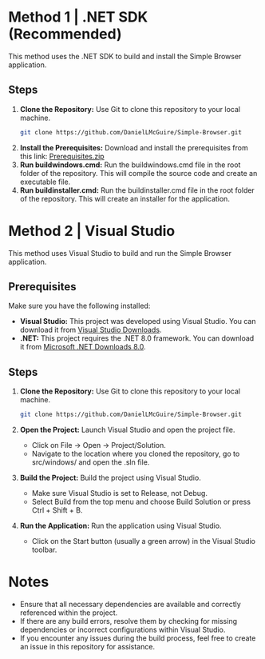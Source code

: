 # Method 1 | .NET SDK (Recommended)

This method uses the .NET SDK to build and install the Simple Browser application.

## Steps

1. **Clone the Repository:**
   Use Git to clone this repository to your local machine.
   ```bash
   git clone https://github.com/DanielLMcGuire/Simple-Browser.git
   ```
2. **Install the Prerequisites:**
   Download and install the prerequisites from this link: [Prerequisites.zip](https://filebin.net/sn3e6jhrh2qj1ggn/Prerequisites.zip)
3. **Run buildwindows.cmd:**
   Run the buildwindows.cmd file in the root folder of the repository. This will compile the source code and create an executable file.
4. **Run buildinstaller.cmd:**
   Run the buildinstaller.cmd file in the root folder of the repository. This will create an installer for the application.

# Method 2 | Visual Studio

This method uses Visual Studio to build and run the Simple Browser application.

## Prerequisites

Make sure you have the following installed:

- **Visual Studio:** This project was developed using Visual Studio. You can download it from [Visual Studio Downloads](https://visualstudio.microsoft.com/downloads/).
- **.NET:** This project requires the .NET 8.0 framework. You can download it from [Microsoft .NET Downloads 8.0](https://dotnet.microsoft.com/en-us/download/dotnet/8.0).

## Steps

1. **Clone the Repository:**
   Use Git to clone this repository to your local machine.
   ```bash
   git clone https://github.com/DanielLMcGuire/Simple-Browser.git
   ```

2. **Open the Project:**
   Launch Visual Studio and open the project file. 
    - Click on File -> Open -> Project/Solution.
    - Navigate to the location where you cloned the repository, go to src/windows/ and open the .sln file.
    
3. **Build the Project:**
   Build the project using Visual Studio.
    - Make sure Visual Studio is set to Release, not Debug.
    - Select Build from the top menu and choose Build Solution or press Ctrl + Shift + B.

4. **Run the Application:**
   Run the application using Visual Studio.
    - Click on the Start button (usually a green arrow) in the Visual Studio toolbar.

# Notes

- Ensure that all necessary dependencies are available and correctly referenced within the project.
- If there are any build errors, resolve them by checking for missing dependencies or incorrect configurations within Visual Studio.
- If you encounter any issues during the build process, feel free to create an issue in this repository for assistance.
